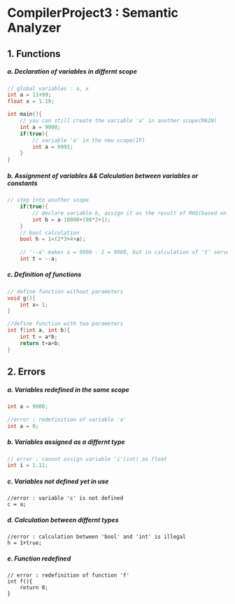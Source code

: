 # CompilerProject3 : Semantic Analyzer



## 1. Functions

##### a. Declaration of  variables in differnt scope

```c++
// global variables : a, x
int a = 11+99;
float x = 1.19;

int main(){
    // you can still create the variable 'a' in another scope(MAIN)
    int a = 9900;
  	if(true){
      	// variable 'a' in the new scope(IF)
      	int a = 9991;
    }
}
```



##### b. Assignment of variables && Calculation between variables or constants

```c++
// step into another scope
    if(true){
        // declare variable b, assign it as the result of RHS(based on precedence of different operators)
        int b = a-10000+(98*2+1);
    }
    // bool calculation
    bool h = 1<(2*3+4+a);
    
    // '--a' makes a = 9900 - 1 = 9989, but in calculation of 't' serves as 9990(new value)
    int t = --a;
```



##### c. Definition of functions

```c++
// define function without parameters
void g(){
    int x= 1;
}

//define function with two parameters
int f(int a, int b){
    int t = a*b;
    return t+a+b;
}
```



## 2. Errors

##### a. Variables redefined in the same scope

```c++
int a = 9900;
    
//error : redefinition of variable 'a'
int a = 0;
```



##### b. Variables assigned as a differnt type

```c++
// error : cannot assign variable 'i'(int) as float
int i = 1.11;
```



##### c. Variables not defined yet in use

```
//error : variable 'c' is not defined
c = a;
```



##### d. Calculation between differnt types

```
//error : calculation between 'bool' and 'int' is illegal
h = 1+true;
```



##### e. Function redefined

```
// error : redefinition of function 'f'
int f(){
    return 0;
}
```


